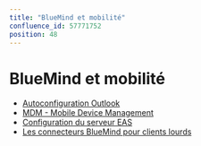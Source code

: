 ```yaml
---
title: "BlueMind et mobilité"
confluence_id: 57771752
position: 48
---
```

# BlueMind et mobilité


- [Autoconfiguration Outlook](/Guide_de_l_administrateur/BlueMind_et_mobilité/Autoconfiguration_Outlook/)
- [MDM - Mobile Device Management](/Guide_de_l_administrateur/BlueMind_et_mobilité/MDM_Mobile_Device_Management/)
- [Configuration du serveur EAS](/Guide_de_l_administrateur/BlueMind_et_mobilité/Configuration_du_serveur_EAS/)
- [Les connecteurs BlueMind pour clients lourds](/Guide_de_l_administrateur/BlueMind_et_mobilité/Les_connecteurs_BlueMind_pour_clients_lourds/)


